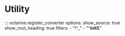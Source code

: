 # Utility

::: octarine.register_converter
    options:
      show_source: true
      show_root_heading: true
      filters:
       - "!^_"
       - "^__init__$"